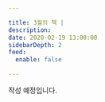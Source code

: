 ```yaml
---

title: 3월의 책 |
description:
date: 2020-02-19 13:00:00
sidebarDepth: 2
feed:
  enable: false

---
```


작성 예정입니다.
